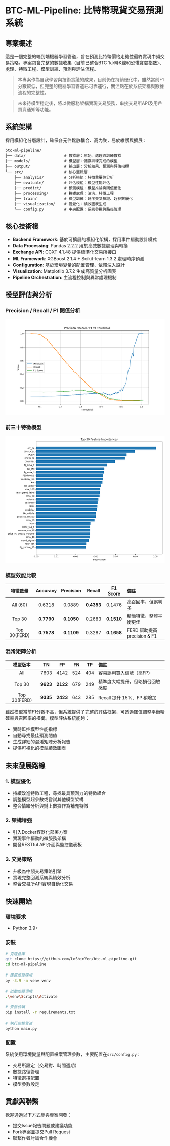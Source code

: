 # BTC-ML-Pipeline: 比特幣現貨交易預測系統

## 專案概述

這是一個完整的端到端機器學習管道，旨在預測比特幣價格走勢並最終實現中頻交易策略。專案包含完整的數據收集（目前已整合BTC 1小時K線和恐懼貪婪指數）、處理、特徵工程、模型訓練、預測與評估流程。

> 本專案作為自我學習與技術實踐的成果，目前仍在持續優化中。雖然當前F1分數較低，但完整的機器學習管道已可靠運行，關注點在於系統架構與數據流程的完整性。

> 未來待模型穩定後，將以微服務架構實現交易服務，串接交易所API及用戶買賣通知等功能。

## 系統架構

採用模組化分層設計，確保各元件鬆散耦合、高內聚，易於維護與擴展：

```
btc-ml-pipeline/
├── data/                 # 數據層：原始、處理與訓練數據
├── models/               # 模型層：儲存訓練完成的模型
├── output/               # 輸出層：分析結果、預測與評估指標
└── src/                  # 核心邏輯層
    ├── analysis/         # 分析模組：特徵重要性分析
    ├── evaluate/         # 評估模組：模型性能評估
    ├── predict/          # 預測模組：模型推論與閾值優化
    ├── processing/       # 數據處理：清洗、特徵工程
    ├── train/            # 模型訓練：時序交叉驗證、超參數優化
    ├── visualization/    # 視覺化：績效圖表生成
    └── config.py         # 中央配置：系統參數與路徑管理
```

## 核心技術棧

- **Backend Framework**: 基於可擴展的模組化架構，採用事件驅動設計模式
- **Data Processing**: Pandas 2.2.2 用於高效數據處理與轉換
- **Exchange API**: CCXT 4.1.48 提供標準化交易所接口
- **ML Framework**: XGBoost 2.1.4 + Scikit-learn 1.3.2 處理時序預測
- **Configuration**: 基於環境變量的配置管理、依賴注入設計
- **Visualization**: Matplotlib 3.7.2 生成高質量分析圖表
- **Pipeline Orchestration**: 主流程控制與異常處理機制

## 模型評估與分析

<!-- ### Precision / Recall / F1 閾值分析 -->

### Precision / Recall / F1 閾值分析
![所有特徵F1分析](./Document/FERD/top_30_precision_recall_threshold.png)

### 前三十特徵模型
![前三十特徵分析](./Document/FERD/top_30_feature_importance.png)


### 模型效能比較

| 特徵數量 | Accuracy | Precision | Recall | F1 Score | 備註 |
|:--------:|:--------:|:---------:|:------:|:--------:|:-----|
| All (60) | 0.6318   | 0.0889    | **0.4353** | 0.1476   | 高召回率，但誤判多 |
| Top 30   | **0.7790** | **0.1050** | 0.2683 | **0.1510** | 精簡特徵，整體平衡更佳 |
| Top 30(FERD)  | **0.7578** | **0.1109** | 0.3287 | **0.1658** | FERD 幫助提高 precision & F1 |


### 混淆矩陣分析

| 模型版本 | TN | FP | FN | TP | 備註 |
|:--------:|:--:|:--:|:--:|:--:|:-----|
| All      | 7603 | 4142 | 524  | 404 | 容易誤判買入信號（高FP） |
| Top 30   | **9623** | **2122** | 679  | 249 | 精準度大幅提升，但略損召回敏感度 |
| Top 30(FERD)   | **9335** | **2423** | 643  | 285 |Recall 提升 15%、FP 稍增加  |

雖然模型當前F1分數不高，但系統提供了完整的評估框架，可透過閾值調整平衡精確率與召回率的權衡。模型評估系統能夠：

- 實時監控模型性能指標
- 自動尋找最佳預測閾值
- 生成詳細的混淆矩陣分析報告
- 提供可視化的模型績效圖表

## 未來發展路線

### 1. 模型優化
- 持續改進特徵工程，尋找最具預測力的特徵組合
- 調整模型超參數或嘗試其他模型架構
- 整合情緒分析與鏈上數據作為補充特徵

### 2. 架構增強
- 引入Docker容器化部署方案
- 實現事件驅動的微服務架構
- 開發RESTful API介面與監控儀表板

### 3. 交易策略
- 升級為中頻交易策略引擎
- 實現完整回測系統與績效分析
- 整合交易所API實現自動化交易

## 快速開始

### 環境要求
- Python 3.9+

### 安裝

```bash
# 克隆倉庫
git clone https://github.com/LoShinYen/btc-ml-pipeline.git
cd btc-ml-pipeline

# 建置虛擬環境
py -3.9 -m venv venv

# 啟動虛擬環境
.\venv\Scripts\Activate

# 安裝依賴
pip install -r requirements.txt

# 執行完整管道
python main.py
```

### 配置

系統使用環境變量與配置檔案管理參數，主要配置在`src/config.py`：

- 交易所設定（交易對、時間週期）
- 數據路徑管理
- 特徵選擇配置
- 模型參數設定

## 貢獻與聯繫

歡迎通過以下方式參與專案開發：

- 提交Issue報告問題或建議功能
- Fork專案並提交Pull Request
- 聯繫作者討論合作機會


